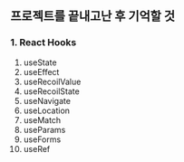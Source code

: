 ## 프로젝트를 끝내고난 후 기억할 것

### 

### 1. React Hooks

1. useState
2. useEffect
3. useRecoilValue
4. useRecoilState
5. useNavigate
6. useLocation
7. useMatch
8. useParams
9. useForms
10. useRef